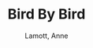 ---
title: "Bird By Bird"
subtitle: ""
description: "Books I want to read"
layout: book
author: Lamott, Anne
started: 
read: 
status: null
rating: 0
color: 
cover: cover.jpg
pages: 
link: 
---